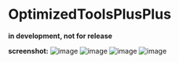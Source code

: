 # OptimizedToolsPlusPlus

**in development, not for release**

**screenshot:**
![image](https://github.com/user-attachments/assets/538bb5d5-66e6-4aca-88b4-a746857af2ce)
![image](https://github.com/user-attachments/assets/a121e6b3-7ad2-45ba-af32-137944308361)
![image](https://github.com/user-attachments/assets/58d8204a-2b29-42b2-bf29-462ef5ad5736)
![image](https://github.com/user-attachments/assets/4d1b3963-5870-4157-878b-39c660917230)




